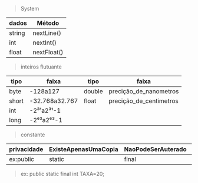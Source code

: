 >System

|dados|Método|
|---|---|
|string|nextLine()|
|int|nextInt()|
|float|nextFloat()|

>inteiros flutuante

|tipo|faixa|tipo|faixa|
|---|---|---|---|
|byte|-128a127|double|precição_de_nanometros|
|short|-32.768a32.767|float|precição_de_centimetros|
|int|-2³¹a2³¹-1|||
|long|-2⁶³a2⁶³-1|||

>constante

|privacidade|ExisteApenasUmaCopia|NaoPodeSerAuterado|tipo|variavel| ValorDaVariavel|
|---|---|---|---|---|---|
|ex:public|static|final|ex:int|ex:TAXA|ex:20||

>ex: public static final int TAXA=20;
